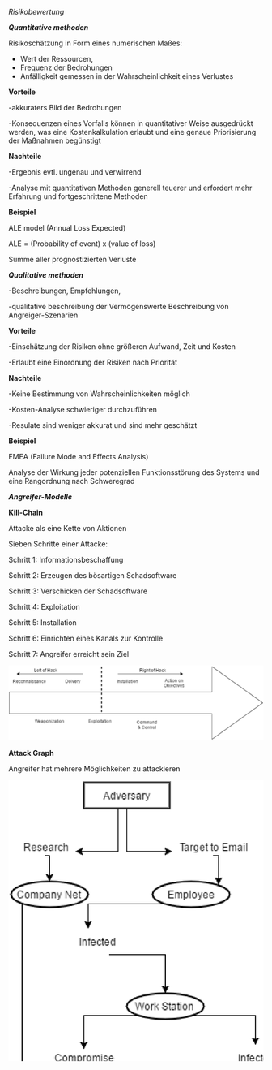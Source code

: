 *Risikobewertung*


***Quantitative methoden***

Risikoschätzung in Form eines numerischen Maßes:
       
- Wert der Ressourcen,
- Frequenz der Bedrohungen
- Anfälligkeit gemessen in der Wahrscheinlichkeit eines Verlustes
   

__Vorteile__
   
-akkuraters Bild der Bedrohungen
        
-Konsequenzen eines Vorfalls können in quantitativer Weise
        ausgedrückt werden, was eine Kostenkalkulation erlaubt und
        eine genaue Priorisierung der Maßnahmen begünstigt
        
__Nachteile__

-Ergebnis evtl. ungenau und verwirrend
        
-Analyse mit quantitativen Methoden generell teuerer 
        und erfordert mehr Erfahrung und fortgeschrittene Methoden
        
__Beispiel__

ALE model (Annual Loss Expected)

ALE = (Probability of event) x (value of loss)

Summe aller prognostizierten Verluste
        
        
***Qualitative methoden***

-Beschreibungen, Empfehlungen, 
    
-qualitative beschreibung der Vermögenswerte
     Beschreibung von Angreiger-Szenarien
     
__Vorteile__
     
-Einschätzung der Risiken ohne größeren Aufwand, Zeit und Kosten
        
-Erlaubt eine Einordnung der Risiken nach Priorität
     
__Nachteile__
     
-Keine Bestimmung von Wahrscheinlichkeiten möglich
        
-Kosten-Analyse schwieriger durchzuführen
        
-Resulate sind weniger akkurat und sind mehr geschätzt
        
        
__Beispiel__

FMEA (Failure Mode and Effects Analysis) 

Analyse der Wirkung jeder potenziellen Funktionsstörung des Systems
und eine Rangordnung nach Schweregrad




***Angreifer-Modelle***

__Kill-Chain__

    
Attacke als eine Kette von Aktionen

Sieben Schritte einer Attacke:

Schritt 1: Informationsbeschaffung

Schritt 2: Erzeugen des bösartigen Schadsoftware

Schritt 3: Verschicken der Schadsoftware

Schritt 4: Exploitation

Schritt 5: Installation

Schritt 6: Einrichten eines Kanals zur Kontrolle

Schritt 7: Angreifer erreicht sein Ziel


![alt text](Bilder/kill_chain.png "Logo Title Text 1")
     
     
     
     
__Attack Graph__
     
  Angreifer hat mehrere Möglichkeiten zu attackieren
     
![alt text](Bilder/attack_graph.png "Logo Title Text 1")
     
     